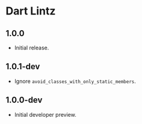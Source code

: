 # Dart Lintz

## 1.0.0

- Initial release.

## 1.0.1-dev

- Ignore `avoid_classes_with_only_static_members`.

## 1.0.0-dev

- Initial developer preview.
